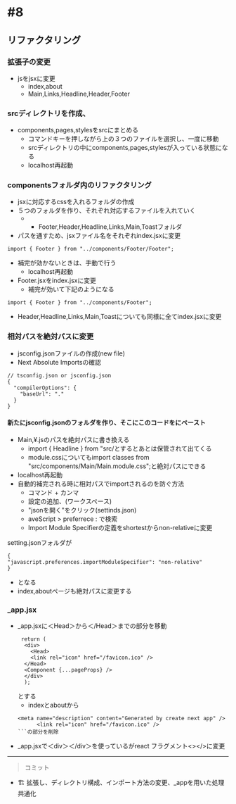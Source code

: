 # #8
## リファクタリング
### 拡張子の変更
* jsをjsxに変更
  * index,about
  * Main,Links,Headline,Header,Footer
###  srcディレクトリを作成、
* components,pages,stylesをsrcにまとめる
  * コマンドキーを押しながら上の３つのファイルを選択し、一度に移動
  * srcディレクトリの中にcomponents,pages,stylesが入っている状態になる
  * localhost再起動
### componentsフォルダ内のリファクタリング
* jsxに対応するcssを入れるフォルダの作成
* ５つのフォルダを作り、それぞれ対応するファイルを入れていく
  * * Footer,Header,Headline,Links,Main,Toastフォルダ
* パスを通すため、jsxファイル名をそれぞれindex.jsxに変更
```
import { Footer } from "../components/Footer/Footer";
```
  * 補完が効かないときは、手動で行う
    * localhost再起動
* Footer.jsxをindex.jsxに変更
  * 補完が効いて下記のようになる
```
import { Footer } from "../components/Footer";
```
* Header,Headline,Links,Main,Toastについても同様に全てindex.jsxに変更
### 相対パスを絶対パスに変更
* jsconfig.jsonファイルの作成(new file)
* Next Absolute Importsの確認
```
// tsconfig.json or jsconfig.json
{
  "compilerOptions": {
    "baseUrl": "."
  }
}
```
  #### 新たにjsconfig.jsonのフォルダを作り、そこにこのコードをにペースト
* Main,¥.jsのパスを絶対パスに書き換える
  * import { Headline } from "src/とするとあとは保管されて出てくる
  * module.cssについてもimport classes from "src/components/Main/Main.module.css";と絶対パスにできる
* localhost再起動
* 自動的補完される時に相対パスでimportされるのを防ぐ方法
  * コマンド + カンマ
  * 設定の追加、(ワークスペース)
  * "jsonを開く"をクリック(settinds.json)
  * aveScript > preferrece : で検索
  * Import Module Specifierの定義をshortestからnon-relativeに変更

setting.jsonフォルダが
  ```
  {
  "javascript.preferences.importModuleSpecifier": "non-relative"
}
  ```
  - となる
- index,aboutページも絶対パスに変更する
### _app.jsx
* _app.jsxに＜Head＞から＜/Head＞までの部分を移動
  ```
   return (
    <div>
      <Head>
      <link rel="icon" href="/favicon.ico" />
    </Head>
    <Component {...pageProps} />
    </div>
    );
  ```
  とする
  - indexとaboutから
  ```
  <meta name="description" content="Generated by create next app" />
        <link rel="icon" href="/favicon.ico" />
  ```の部分を削除
* _app.jsxで＜div＞＜/div＞を使っているがreact フラグメント<></>に変更
---
> コミット
- 🏗️ 拡張し、ディレクトリ構成、インポート方法の変更、_appを用いた処理共通化



